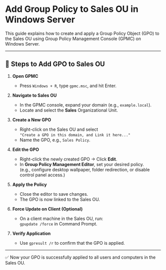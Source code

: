 # Add Group Policy to Sales OU in Windows Server

This guide explains how to create and apply a Group Policy Object (GPO) to the Sales OU using Group Policy Management Console (GPMC) on Windows Server.

---

## 🚀 Steps to Add GPO to Sales OU

1. **Open GPMC**  
   - Press `Windows + R`, type `gpmc.msc`, and hit Enter.

2. **Navigate to Sales OU**  
   - In the GPMC console, expand your domain (e.g., `example.local`).  
   - Locate and select the **Sales** Organizational Unit.

3. **Create a New GPO**  
   - Right-click on the Sales OU and select  
     `"Create a GPO in this domain, and Link it here..."`  
   - Name the GPO, e.g., `Sales Policy`.

4. **Edit the GPO**  
   - Right-click the newly created GPO → Click **Edit**.  
   - In **Group Policy Management Editor**, set your desired policy.  
     (e.g., configure desktop wallpaper, folder redirection, or disable control panel access.)

5. **Apply the Policy**  
   - Close the editor to save changes.  
   - The GPO is now linked to the Sales OU.

6. **Force Update on Client (Optional)**  
   - On a client machine in the Sales OU, run:  
     `gpupdate /force` in Command Prompt.

7. **Verify Application**  
   - Use `gpresult /r` to confirm that the GPO is applied.

---

✅ Now your GPO is successfully applied to all users and computers in the Sales OU.
